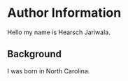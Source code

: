 # Author Information

Hello my name is Hearsch Jariwala. 

## Background
I was born in North Carolina.
